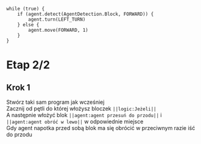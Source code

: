 ```blocks
while (true) {
    if (agent.detect(AgentDetection.Block, FORWARD)) {
        agent.turn(LEFT_TURN)
    } else {
        agent.move(FORWARD, 1)
    }
}

```
# Etap 2/2

## Krok 1
Stwórz taki sam program jak wcześniej <br>
Zacznij od pętli do której włożysz bloczek ``||logic:Jeżeli||``<br>
A następnie włożyć blok ``||agent:agent przesuń do przodu||`` i ``||agent:agent obróć w lewo||`` w odpowiednie miejsce<br>
Gdy agent napotka przed sobą blok ma się obrócić w przeciwnym razie iść do przodu

